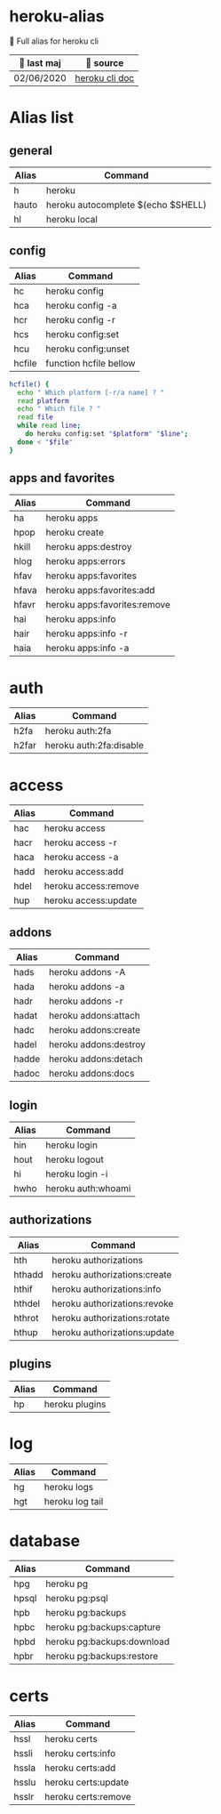 # heroku-alias
🧬 Full alias for heroku cli

|🚀 last maj|📡 source|
|---|---|
|02/06/2020|[heroku cli doc](https://devcenter.heroku.com/articles/heroku-cli-commands)|

# Alias list

## general
| Alias  | Command |
| ------------- | ------------- |
| h | heroku |
| hauto | heroku autocomplete $(echo $SHELL) |
| hl | heroku local |

## config
| Alias  | Command |
| ------------- | ------------- |
| hc | heroku config |
| hca | heroku config -a |
| hcr | heroku config -r |
| hcs | heroku config:set |
| hcu | heroku config:unset |
| hcfile | function hcfile bellow |

```sh
hcfile() {
  echo " Which platform [-r/a name] ? "
  read platform
  echo " Which file ? "
  read file
  while read line;
    do heroku config:set "$platform" "$line";
  done < "$file"
}
```

## apps and favorites
| Alias  | Command |
| ------------- | ------------- |
| ha | heroku apps |
| hpop | heroku create |
| hkill | heroku apps:destroy |
| hlog | heroku apps:errors |
| hfav | heroku apps:favorites |
| hfava | heroku apps:favorites:add |
| hfavr | heroku apps:favorites:remove |
| hai | heroku apps:info |
| hair | heroku apps:info -r |
| haia | heroku apps:info -a |

# auth
| Alias  | Command |
| ------------- | ------------- |
| h2fa | heroku auth:2fa |
| h2far | heroku auth:2fa:disable |

# access
| Alias  | Command |
| ------------- | ------------- |
| hac | heroku access |
| hacr | heroku access -r |
| haca | heroku access -a |
| hadd | heroku access:add |
| hdel | heroku access:remove |
| hup | heroku access:update |

## addons
| Alias  | Command |
| ------------- | ------------- |
| hads | heroku addons -A |
| hada | heroku addons -a |
| hadr | heroku addons -r |
| hadat | heroku addons:attach |
| hadc | heroku addons:create |
| hadel | heroku addons:destroy |
| hadde | heroku addons:detach |
| hadoc | heroku addons:docs |

## login
| Alias  | Command |
| ------------- | ------------- |
| hin | heroku login |
| hout | heroku logout |
| hi | heroku login -i |
| hwho | heroku auth:whoami |

## authorizations
| Alias  | Command |
| ------------- | ------------- |
| hth | heroku authorizations |
| hthadd | heroku authorizations:create |
| hthif | heroku authorizations:info |
| hthdel | heroku authorizations:revoke |
| hthrot | heroku authorizations:rotate |
| hthup | heroku authorizations:update |

## plugins
| Alias  | Command |
| ------------- | ------------- |
| hp | heroku plugins |

# log
| Alias  | Command |
| ------------- | ------------- |
|hg | heroku logs|
| hgt | heroku log tail |

# database
| Alias  | Command |
| ------------- | ------------- |
| hpg | heroku pg |
| hpsql | heroku pg:psql |
| hpb | heroku pg:backups |
| hpbc | heroku pg:backups:capture |
| hpbd | heroku pg:backups:download |
| hpbr | heroku pg:backups:restore |

# certs
| Alias  | Command |
| ------------- | ------------- |
| hssl | heroku certs |
| hssli | heroku certs:info |
| hssla | heroku certs:add |
| hsslu | heroku certs:update |
| hsslr | heroku certs:remove |
